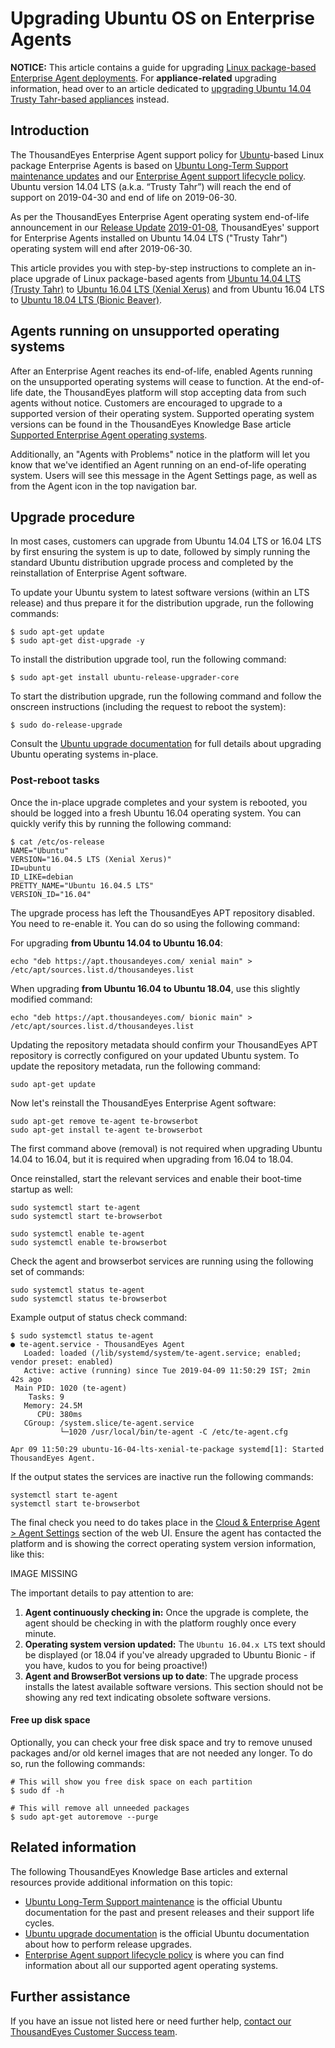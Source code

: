 # Upgrading Ubuntu OS on Enterprise Agents

**NOTICE:** This article contains a guide for upgrading [Linux package-based Enterprise Agent deployments](https://success.thousandeyes.com/PublicArticlePage?articleIdParam=kA0E0000000CmnZKAS_Enterprise-Agent-deployment-using-Linux-Package-method). For **appliance-related** upgrading information, head over to an article dedicated to [upgrading Ubuntu 14.04 Trusty Tahr-based appliances](https://success.thousandeyes.com/PublicArticlePage?articleIdParam=kA044000000UGb4CAG_Upgrading-Ubuntu-14-04-Trusty-Tahr-based-ThousandEyes-Appliances) instead.

## Introduction

The ThousandEyes Enterprise Agent support policy for [Ubuntu](https://www.ubuntu.com/)-based Linux package Enterprise Agents is based on [Ubuntu Long-Term Support maintenance updates](https://wiki.ubuntu.com/Releases) and our [Enterprise Agent support lifecycle policy](https://success.thousandeyes.com/PublicArticlePage?articleIdParam=kA044000000fyhbCAA_Enterprise-Agent-support-lifecycle-policy). Ubuntu version 14.04 LTS \(a.k.a. “Trusty Tahr”\) will reach the end of support on 2019-04-30 and end of life on 2019-06-30.

As per the ThousandEyes Enterprise Agent operating system end-of-life announcement in our [Release Update](https://success.thousandeyes.com/PublicArticlePage?articleIdParam=kA044000000CplcCAC_Release-Update-2018-10-23) [2019-01-08](https://success.thousandeyes.com/PublicArticlePage?articleIdParam=kA044000000CqLfCAK_Release-Update-2019-01-08), ThousandEyes' support for Enterprise Agents installed on Ubuntu 14.04 LTS \("Trusty Tahr"\) operating system will end after 2019-06-30.

This article provides you with step-by-step instructions to complete an in-place upgrade of Linux package-based agents from [Ubuntu 14.04 LTS \(Trusty Tahr\)](http://releases.ubuntu.com/14.04/) to [Ubuntu 16.04 LTS \(Xenial Xerus\)](http://releases.ubuntu.com/16.04/) and from Ubuntu 16.04 LTS to [Ubuntu 18.04 LTS \(Bionic Beaver\)](http://releases.ubuntu.com/18.04/).

## Agents running on unsupported operating systems

After an Enterprise Agent reaches its end-of-life, enabled Agents running on the unsupported operating systems will cease to function. At the end-of-life date, the ThousandEyes platform will stop accepting data from such agents without notice. Customers are encouraged to upgrade to a supported version of their operating system. Supported operating system versions can be found in the ThousandEyes Knowledge Base article [Supported Enterprise Agent operating systems](https://success.thousandeyes.com/PublicArticlePage?articleIdParam=kA0E0000000CmnoKAC_Supported-Enterprise-Agent-operating-systems).

Additionally, an "Agents with Problems" notice in the platform will let you know that we've identified an Agent running on an end-of-life operating system. Users will see this message in the Agent Settings page, as well as from the Agent icon in the top navigation bar.

## Upgrade procedure

In most cases, customers can upgrade from Ubuntu 14.04 LTS or 16.04 LTS by first ensuring the system is up to date, followed by simply running the standard Ubuntu distribution upgrade process and completed by the reinstallation of Enterprise Agent software.

 To update your Ubuntu system to latest software versions \(within an LTS release\) and thus prepare it for the distribution upgrade, run the following commands:

```text
$ sudo apt-get update
$ sudo apt-get dist-upgrade -y
```

  
To install the distribution upgrade tool, run the following command:

```text
$ sudo apt-get install ubuntu-release-upgrader-core
```

To start the distribution upgrade, run the following command and follow the onscreen instructions \(including the request to reboot the system\):

```text
$ sudo do-release-upgrade
```

Consult the [Ubuntu upgrade documentation](https://help.ubuntu.com/community/Upgrades) for full details about upgrading Ubuntu operating systems in-place.

### Post-reboot tasks

Once the in-place upgrade completes and your system is rebooted, you should be logged into a fresh Ubuntu 16.04 operating system. You can quickly verify this by running the following command:

```text
$ cat /etc/os-release 
NAME="Ubuntu"
VERSION="16.04.5 LTS (Xenial Xerus)"
ID=ubuntu
ID_LIKE=debian
PRETTY_NAME="Ubuntu 16.04.5 LTS"
VERSION_ID="16.04"
```

  
The upgrade process has left the ThousandEyes APT repository disabled. You need to re-enable it. You can do so using the following command:

For upgrading **from Ubuntu 14.04 to Ubuntu 16.04**:

```text
echo "deb https://apt.thousandeyes.com/ xenial main" > /etc/apt/sources.list.d/thousandeyes.list
```

When upgrading **from Ubuntu 16.04 to Ubuntu 18.04**, use this slightly modified command:

```text
echo "deb https://apt.thousandeyes.com/ bionic main" > /etc/apt/sources.list.d/thousandeyes.list
```

Updating the repository metadata should confirm your ThousandEyes APT repository is correctly configured on your updated Ubuntu system. To update the repository metadata, run the following command:

```text
sudo apt-get update
```

Now let's reinstall the ThousandEyes Enterprise Agent software: 

```text
sudo apt-get remove te-agent te-browserbot
sudo apt-get install te-agent te-browserbot
```

The first command above \(removal\) is not required when upgrading Ubuntu 14.04 to 16.04, but it is required when upgrading from 16.04 to 18.04.

Once reinstalled, start the relevant services and enable their boot-time startup as well:

```text
sudo systemctl start te-agent
sudo systemctl start te-browserbot

sudo systemctl enable te-agent
sudo systemctl enable te-browserbot
```

Check the agent and browserbot services are running using the following set of commands:

```text
sudo systemctl status te-agent
sudo systemctl status te-browserbot
```

Example output of status check command:

```text
$ sudo systemctl status te-agent
● te-agent.service - ThousandEyes Agent
   Loaded: loaded (/lib/systemd/system/te-agent.service; enabled; vendor preset: enabled)
   Active: active (running) since Tue 2019-04-09 11:50:29 IST; 2min 42s ago
 Main PID: 1020 (te-agent)
    Tasks: 9
   Memory: 24.5M
      CPU: 380ms
   CGroup: /system.slice/te-agent.service
           └─1020 /usr/local/bin/te-agent -C /etc/te-agent.cfg

Apr 09 11:50:29 ubuntu-16-04-lts-xenial-te-package systemd[1]: Started ThousandEyes Agent.
```

If the output states the services are inactive run the following commands:

```text
systemctl start te-agent
systemctl start te-browserbot
```

  
The final check you need to do takes place in the [Cloud & Enterprise Agent &gt; Agent Settings](https://app.thousandeyes.com/settings/agents/enterprise/?section=agents) section of the web UI. Ensure the agent has contacted the platform and is showing the correct operating system version information, like this:

IMAGE MISSING

The important details to pay attention to are:

1. **Agent continuously checking in:** Once the upgrade is complete, the agent should be checking in with the platform roughly once every minute.
2. **Operating system version updated:** The `Ubuntu 16.04.x LTS` text should be displayed \(or 18.04 if you've already upgraded to Ubuntu Bionic - if you have, kudos to you for being proactive!\)
3. **Agent and BrowserBot versions up to date**: The upgrade process installs the latest available software versions. This section should not be showing any red text indicating obsolete software versions.

#### Free up disk space

 Optionally, you can check your free disk space and try to remove unused packages and/or old kernel images that are not needed any longer. To do so, run the following commands:

```text
# This will show you free disk space on each partition
$ sudo df -h

# This will remove all unneeded packages 
$ sudo apt-get autoremove --purge
```

## Related information

The following ThousandEyes Knowledge Base articles and external resources provide additional information on this topic:

* [Ubuntu Long-Term Support maintenance](https://wiki.ubuntu.com/Releases?_ga=1.43815013.1598322379.1485884951) is the official Ubuntu documentation for the past and present releases and their support life cycles.
* [Ubuntu upgrade documentation](https://help.ubuntu.com/community/Upgrades) is the official Ubuntu documentation about how to perform release upgrades.
* [Enterprise Agent support lifecycle policy](https://success.thousandeyes.com/PublicArticlePage?articleIdParam=kA044000000fyhbCAA_Enterprise-Agent-support-lifecycle-policy) is where you can find information about all our supported agent operating systems.

## Further assistance

If you have an issue not listed here or need further help, [contact our ThousandEyes Customer Success team](https://success.thousandeyes.com/PublicArticlePage?articleIdParam=kA044000000UGTFCA4_Getting-support-from-ThousandEyes).

